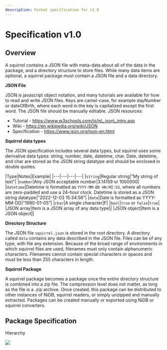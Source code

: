 ```yaml
---
description: Format specification for v1.0
---
```


# Specification v1.0

## Overview

A squirrel contains a JSON file with meta-data about all of the data in the package, and a directory structure to store files. While many data items are optional, a squirrel package must contain a JSON file and a data directory.

**JSON File**

JSON is javascript object notation, and many tutorials are available for how to read and write JSON files. Keys are camel-case, for example dayNumber or dateOfBirth, where each word in the key is capitalized except the first word. The JSON file should be manually editable. JSON resources:

* Tutorial - https://www.w3schools.com/js/js\_json\_intro.asp
* Wiki - https://en.wikipedia.org/wiki/JSON
* Specification - https://www.json.org/json-en.html

**Squirrel data types**

The JSON specification includes several data types, but squirrel uses some derivative data types: string, number, date, datetime, char. Date, datetime, and char are stored as the JSON string datatype and should be enclosed in double quotes.

|Type|Notes|Example| |---|---|---|---| |`string`|Regular string|"My string of text"| |`number`|Any JSON acceptable number|3.14159 or 1000000| |`datetime`|Datetime is formatted as `YYYY-MM-DD HH:MI:SS`, where all numbers are zero-padded and use a 24-hour clock. Datetime is stored as a JSON string datatype|“2022-12-03 15:34:56”| |`date`|Date is formatted as YYYY-MM-DD|“1990-01-05”| |`char`|A single character|F| |`bool`|`true` or `false`|`true`| |JSON array|Item is a JSON array of any data type|| |JSON object|Item is a JSON object||

**Directory Structure**

The JSON file `squirrel.json` is stored in the root directory. A directory called `data` contains any data described in the JSON file. Files can be of any type, with file any extension. Because of the broad range of environments in which squirrel files are used, filenames must only contain alphanumeric characters. Filenames cannot contain special characters or spaces and must be less than 255 characters in length.

**Squirrel Package**

A squirrel package becomes a package once the entire directory structure is combined into a zip file. The compression level does not matter, as long as the file is a .zip archive. Once created, this package can be distributed to other instances of NiDB, squirrel readers, or simply unzipped and manually extracted. Packages can be created manually or exported using NiDB or squirrel converters.

## Package Specification

Hierarchy

![](https://mermaid.ink/img/pako:eNptkU1uwyAQha8SzaqVkgs4Ulftrqt6i1RN4cWhNRgNINWKcvdCGxxVNquZ9z3mBy6kJwPqaBAO593r21H5XTnvgfUXD3howeN\_\_XB4Mpz4uFKDDRitR1wjfAeIdfCpwVqigJg\_PqEXtaWVpGwsNoADxyxbxEgeFvnvei1UOt\_dv0kdloXd2syexznaBpaVbkv3AXoDhbIby9xrsSFt8Ag9eXN30J4cxLE15fkv1a8oneGgqCuhwYnzmBQpfy3WHEprvBibJqHuxGPEnjinqZ-9pi5JRjM9Wy6\_6W6u6w\_81aN5)
